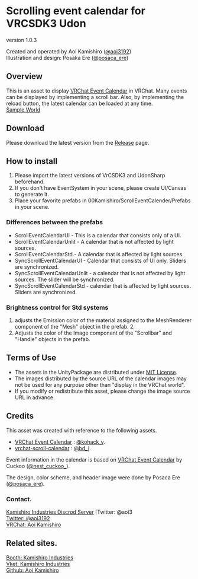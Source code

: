 # Scrolling event calendar for VRCSDK3 Udon
version 1.0.3

Created and operated by Aoi Kamishiro ([@aoi3192][01])  
Illustration and design: Posaka Ere ([@posaca_ere][02])  

## Overview
This is an asset to display [VRChat Event Calendar][11] in VRChat. Many events can be displayed by implementing a scroll bar. Also, by implementing the reload button, the latest calendar can be loaded at any time.  
[Sample World][12]  

## Download
Please download the latest version from the [Release][21] page.  

## How to install
1. Please import the latest versions of VrCSDK3 and UdonSharp beforehand.
2. If you don't have EventSystem in your scene, please create UI/Canvas to generate it. 
3. Place your favorite prefabs in 00Kamishiro/ScrollEventCalender/Prefabs in your scene.  

### Differences between the prefabs
* ScrollEventCalendarUI - This is a calendar that consists only of a UI.  
* ScrollEventCalendarUnlit - A calendar that is not affected by light sources.  
* ScrollEventCalendarStd - A calendar that is affected by light sources.  
* SyncScrollEventCalendarUI - Calendar that consists of UI only. Sliders are synchronized.  
* SyncScrollEventCalendarUnlit - a calendar that is not affected by light sources. The slider will be synchronized.  
* SyncScrollEventCalendarStd - calendar that is affected by light sources. Sliders are synchronized.  

### Brightness control for Std systems
1. adjusts the Emission color of the material assigned to the MeshRenderer component of the "Mesh" object in the prefab. 2.  
2. Adjusts the color of the Image component of the "Scrollbar" and "Handle" objects in the prefab.  

## Terms of Use
* The assets in the UnityPackage are distributed under [MIT License][61].  
* The images distributed by the source URL of the calendar images may not be used for any purpose other than "display in the VRChat world".  
* If you modify or redistribute this asset, please change the image source URL in advance.  

## Credits
This asset was created with reference to the following assets.
* [VRChat Event Calendar][71] : [@kohack_v][72].  
* [vrchat-scroll-calendar][73] : [@bd_j][74].  
  
Event information in the calendar is based on [VRChat Event Calendar][76] by Cuckoo ([@nest_cuckoo_][75]).  
  
The design, color scheme, and header image were done by Posaca Ere ([@posaca_ere][77]).  

### Contact.
[Kamishiro Industries Discrod Server][81] [Twitter: @aoi3  
[Twitter: @aoi3192][82]  
[VRChat: Aoi Kamishiro][83]  

## Related sites.
[Booth: Kamishiro Industries][91]  
[Vket: Kamishiro Industries][92]  
[Github: Aoi Kamishiro][93]  

[01]:https://twitter.com/aoi3192
[02]:https://twitter.com/posaca_ere
[11]:https://sites.google.com/view/vrchat-event
[12]:https://vrchat.com/home/world/wrld_7540f98a-df30-477f-8af3-2868ffec0863
[21]:https://github.com/AoiKamishiro/VRChatUdon_ScrollEventCalendar/releases
[61]:LICENSE-MIT.txt
[71]:https://booth.pm/ja/items/1223535
[72]:https://twitter.com/kohack_v
[73]:https://github.com/bdunderscore/vrchat-scroll-calendar
[74]:https://twitter.com/bd_j
[75]:https://twitter.com/nest_cuckoo_
[76]:https://sites.google.com/view/vrchat-event
[77]:https://twitter.com/posaca_ere
[81]:https://discord.gg/NG3DxyYkCf
[82]:https://twitter.com/aoi3192
[83]:https://www.vrchat.com/home/user/usr_19514816-2cf8-43cc-a046-9e2d87d15af7
[91]:https://kamishirolab.booth.pm/
[92]:https://www.v-market.work/ec/shops/1810/detail/
[93]:https://github.com/AoiKamishiro
